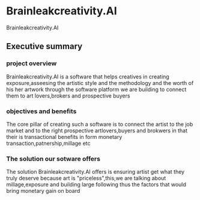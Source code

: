 # Brainleakcreativity.AI
Brainleakcreativity.AI
 

## Executive summary
### project overview 
Brainleakcreativity.AI is a software that helps creatives in creating exposure,asseesing the artistic style and the methodology and the worth of his 
her artwork through the software platform we are building to connect them to art lovers,brokers and prospective buyers
### objectives and benefits 
The core pillar of creating such a software is to connect the artist to the job market and to the right prospective artlovers,buyers and brokwers in that their is transactional benefits in form monetary transaction,patnership,millage etc
### The solution our sotware offers
The solution Brainleakcreativity.AI offers is ensuring artist get what they truly deserve because art is "priceless",this,we are talking about millage,exposure and building large following thus the factors that would bring monetary gain on board  

